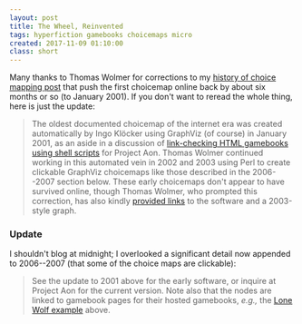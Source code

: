 ```yaml
---
layout: post
title: The Wheel, Reinvented
tags: hyperfiction gamebooks choicemaps micro
created: 2017-11-09 01:10:00
class: short
---
```

Many thanks to Thomas Wolmer for corrections to my [history of choice mapping post](/blog/2017/10/27/history-of-choice-mapping/) that push the first choicemap online back by about six months or so (to January 2001).  If you don't want to reread the whole thing, here is just the update:

> The oldest documented choicemap of the internet era was created automatically by Ingo Klöcker using GraphViz (of course) in January 2001, as an aside in a discussion of [link-checking HTML gamebooks using shell scripts](http://lists.topica.com/lists/projectaon/read/message.html?mid=1705070600&sort=d&start=525) for Project Aon.  Thomas Wolmer continued working in this automated vein in 2002 and 2003 using Perl to create clickable GraphViz choicemaps like those described in the 2006--2007 section below.  These early choicemaps don't appear to have survived online, though Thomas Wolmer, who prompted this correction, has also kindly [provided links](https://groups.yahoo.com/neo/groups/GAMEBOOKS/conversations/messages/12859) to the software and a 2003-style graph.

### Update

I shouldn't blog at midnight; I overlooked a significant detail now appended to 2006--2007 (that some of the choice maps are clickable):

> See the update to 2001 above for the early software, or inquire at Project Aon for the current version.  Note also that the nodes are linked to gamebook pages for their hosted gamebooks, *e.g.,* the [Lone Wolf example](https://www.projectaon.org/en/svg/lw/01fftd.svgz) above.
